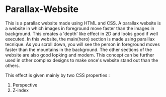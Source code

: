 # Parallax-Website
This is a parallax website made using HTML and CSS.
A parallax website is a website in which images in foreground move faster than the images in background.
This creates a 'depth' like effect in 2D and looks good if well executed.
In this website, the main(hero) section is made using paralllax tecnique. As you scroll down, you will see the person in foreground moves faster than
the mountains in the background.
The other sections of the website are also good lopking and modern.
This concept can be further used in other complex designs to make once's website stand out than the others.

This effect is given mainly by two CSS properties :
1. Perspective
2. Z-index

